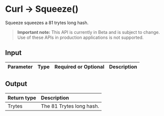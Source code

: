 # Curl -> Squeeze()
Squeeze squeezes a 81 trytes long hash.
> **Important note:** This API is currently in Beta and is subject to change. Use of these APIs in production applications is not supported.

## Input

| Parameter       | Type | Required or Optional | Description |
|:---------------|:--------|:--------| :--------|


## Output

| Return type     | Description |
|:---------------|:--------|
| Trytes | The 81 Trytes long hash. |


